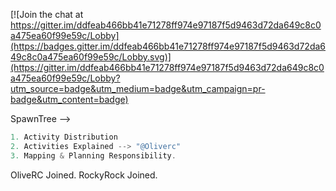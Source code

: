 [![Join the chat at https://gitter.im/ddfeab466bb41e71278ff974e97187f5d9463d72da649c8c0a475ea60f99e59c/Lobby](https://badges.gitter.im/ddfeab466bb41e71278ff974e97187f5d9463d72da649c8c0a475ea60f99e59c/Lobby.svg)](https://gitter.im/ddfeab466bb41e71278ff974e97187f5d9463d72da649c8c0a475ea60f99e59c/Lobby?utm_source=badge&utm_medium=badge&utm_campaign=pr-badge&utm_content=badge)

SpawnTree -->

```javascript
1. Activity Distribution
2. Activities Explained --> "@Oliverc"
3. Mapping & Planning Responsibility.
```
 OliveRC Joined.
 RockyRock Joined.

